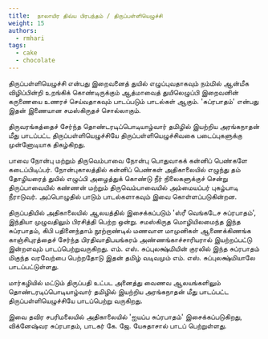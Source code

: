 ```yaml
---
title: 	நாலாயிர திவ்ய பிரபந்தம் / திருப்பள்ளியெழுச்சி
weight: 15
authors:
  - rmhari
tags:
  - cake
  - chocolate
---
```


திருப்பள்ளியெழுச்சி என்பது இறைவனைத் துயில் எழுப்புவதாகவும் நம்மில் ஆன்மீக விழிப்பின்றி உறங்கிக் கொண்டிருக்கும் ஆத்மாவைத் துயிலெழுப்பி இறைவனின் கருணையை உணரச் செய்வதாகவும் பாடப்படும் பாடல்கள் ஆகும். 'சுப்ரபாதம்' என்பது இதன் இணையான சமஸ்கிருதச் சொல்லாகும்.

திருவரங்கத்தைச் சேர்ந்த தொண்டரடிப்பொடியாழ்வார் தமிழில் இயற்றிய அரங்கநாதன் மீது பாடப்பட்ட திருப்பள்ளியெழுச்சியே திருப்பள்ளியெழுச்சிவகை படைப்புகளுக்கு முன்னோடியாக திகழ்கிறது.

பாவை நோன்பு மற்றும் திருவெம்பாவை நோன்பு பொதுவாகக் கன்னிப் பெண்களே கடைப்பிடிப்பர். நோன்புகாலத்தில் கன்னிப் பெண்கள் அதிகாலையில் எழுந்து தம் தோழியரைத் துயில் எழுப்பி அழைத்துக் கொண்டு நீர் நிலைகளுக்குச் சென்று திருப்பாவையில் கண்ணன் மற்றும் திருவெம்பாவையில் அம்மையப்பர் புகழ்பாடி நீராடுவர். அப்பொழுதில் பாடும் பாடல்களாகவும் இவை கொள்ளப்படுகின்றன.

திருப்பதியில் அதிகாலையில் ஆலயத்தில் இசைக்கப்படும் 'ஸ்ரீ வெங்கடேச சுப்ரபாதம்', இந்தியா முழுவதிலும் பிரசித்தி பெற்ற ஒன்று. சமஸ்கிருத மொழியிலமைந்த இந்த சுப்ரபாதம், கிபி பதினைந்தாம் நூற்றாண்டில் மணவாள மாமுனிகள் ஆணைக்கிணங்க காஞ்சிபுரத்தைச் சேர்ந்த பிரதிவாதிபயங்கரம் அண்ணங்காச்சாரியரால் இயற்றப்பட்டு இன்றளவும் பாடப்பெற்றுவருகிறது. எம். எஸ். சுப்புலக்ஷ்மியின் குரலில் இந்த சுப்ரபாதம் மிகுந்த வரவேற்பை பெற்றதோடு இதன் தமிழ் வடிவமும் எம். எஸ். சுப்புலக்ஷ்மியாலே பாடப்பட்டுள்ளது.

மார்கழியில் மட்டும் திருப்பதி உட்பட அனைத்து வைணவ ஆலயங்களிலும் தொண்டரடிப்பொடியாழ்வார் தமிழில் இயற்றிய அரங்கநாதன் மீது பாடப்பட்ட திருப்பள்ளியெழுச்சியே பாடப்பெற்று வருகிறது.

இவை தவிர சபரிமலையில் அதிகாலையில் 'ஐயப்ப சுப்ரபாதம்' இசைக்கப்படுகிறது, விக்னேஷ்வர சுப்ரபாதம், பாடகர் கே. ஜே. யேசுதாசால் பாடப் பெற்றுள்ளது.
